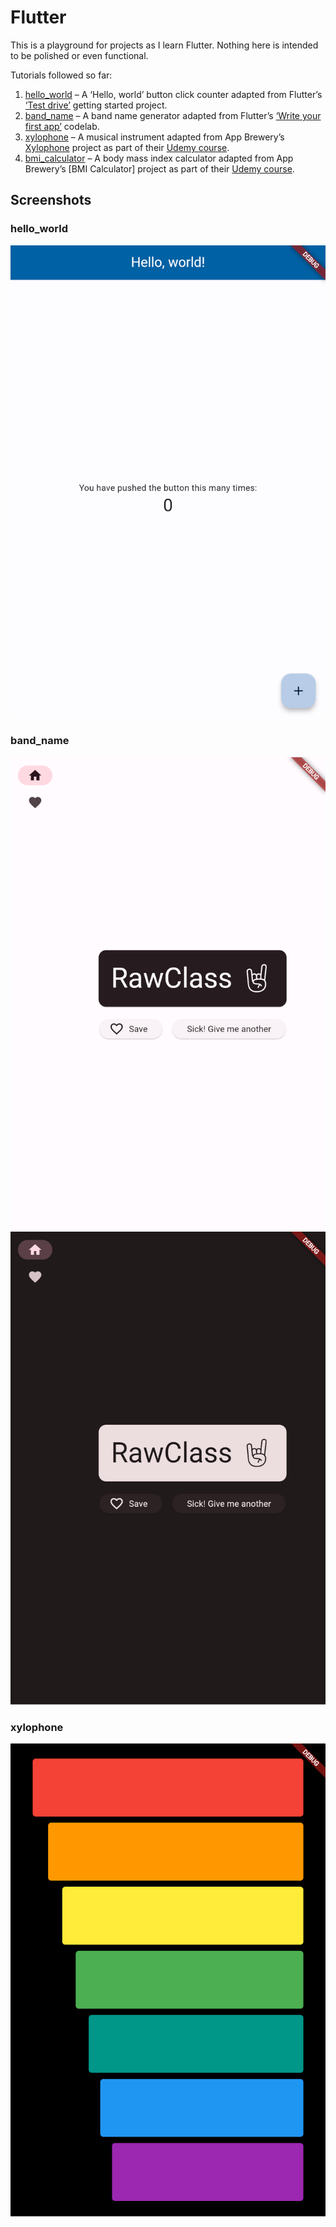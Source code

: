 # Flutter

This is a playground for projects as I learn Flutter. Nothing here is intended to be polished or even functional.

Tutorials followed so far:

1. [hello_world](/hello_world/) – A ‘Hello, world’ button click counter adapted from Flutter’s [‘Test drive’](https://docs.flutter.dev/get-started/test-drive) getting started project.
2. [band_name](/band_name/) – A band name generator adapted from Flutter’s [‘Write your first app’](https://docs.flutter.dev/get-started/codelab) codelab.
3. [xylophone](/xylophone/) – A musical instrument adapted from App Brewery’s [Xylophone](https://github.com/londonappbrewery/Flutter-Course-Resources?tab=readme-ov-file#section-9-xylophone---using-flutter-and-dart-packages-to-speed-up-development) project as part of their [Udemy course](https://www.udemy.com/course/flutter-bootcamp-with-dart/).
4. [bmi_calculator](/bmi_calculator/) – A body mass index calculator adapted from App Brewery’s [BMI Calculator] project as part of their [Udemy course](https://www.udemy.com/course/flutter-bootcamp-with-dart/).

## Screenshots

### hello_world

![](/images/hello_world.png)

### band_name

![](/images/band_name_light.png)
![](/images/band_name_dark.png)

### xylophone

![](/images/xylophone.png)
